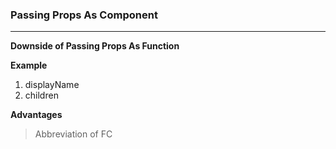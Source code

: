 ### Passing Props As Component

---

**Downside of Passing Props As Function**

**Example**

1. displayName
2. children

**Advantages**

> Abbreviation of FC

